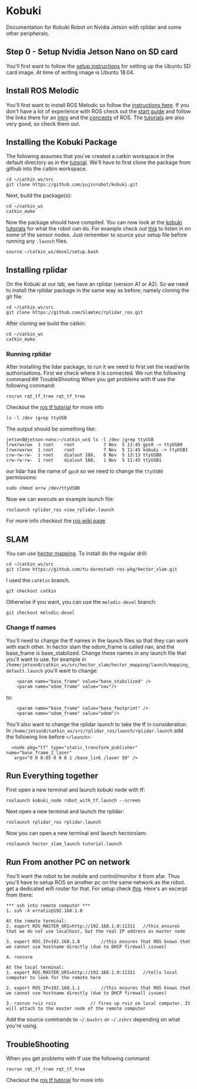 # Kobuki
Documentation for Kobuki Robot on Nvidia Jetson with rplidar and some other peripherals.

## Step 0 - Setup Nvidia Jetson Nano on SD card

You'll first want to follow the [setup instructions](https://developer.nvidia.com/embedded/learn/get-started-jetson-nano-devkit#write) for setting up the Ubuntu SD card image. At time of writing image is Ubuntu 18.04.

## Install ROS Melodic

You'll first want to install ROS Melodic so follow the [instructions here](http://wiki.ros.org/melodic/Installation/Ubuntu).
If you don't have a lot of experience with ROS check out the [start guide](http://wiki.ros.org/ROS/StartGuide) and follow the links there for an [intro](http://wiki.ros.org/ROS/Introduction) and the [concepts](http://wiki.ros.org/ROS/Concepts) of ROS.
The [tutorials](http://wiki.ros.org/ROS/Tutorials) are also very good, so check them out.

## Installing the Kobuki Package

The following assumes that you've created a catkin workspace in the default directory as in the [tutorial](http://wiki.ros.org/ROS/Tutorials/InstallingandConfiguringROSEnvironment).
We'll have to first clone the package from github into the catkin workspace. 
```
cd ~/catkin_ws/src
git clone https://github.com/yujinrobot/kobuki.git
```
Next, build the package(s):

```
cd ~/catkin_ws
catkin_make
```
Now the package should have compiled. You can now look at the [kobuki tutorials](https://wiki.ros.org/kobuki/Tutorials) for what the robot can do. For example check out [this](https://wiki.ros.org/kobuki/Tutorials/Examine%20Kobuki) to listen in on some of the sensor nodes. Just remember to source your setup file before running any `.launch` files.
```
source ~/catkin_ws/devel/setup.bash
```

## Installing rplidar

On the Kobuki at our lab, we have an rplidar (version A1 or A2). So we need to install the rplidar package in the same way as before, namely cloning the git file:
```
cd ~/catkin_ws/src
git clone https://github.com/Slamtec/rplidar_ros.git
```
After cloning we build the catkin:
```
cd ~/catkin_ws
catkin_make
```

### Running rplidar
After installing the lidar package, to run it we need to first set the read/write authorisations. First we check where it is connected. We run the following command:## TroubleShooting
When you get problems with tf use the following command:

    rosrun rqt_tf_tree rqt_tf_tree

Checkout the [ros tf tutorial](http://wiki.ros.org/tf/Tutorials/Introduction%20to%20tf) for more info
```
ls -l /dev |grep ttyUSB
```
The output should be something like:
```console
jetson0@jetson-nano:~/catkin_ws$ ls -l /dev |grep ttyUSB
lrwxrwxrwx  1 root    root           7 Nov  5 11:45 gps0 -> ttyUSB0
lrwxrwxrwx  1 root    root           7 Nov  5 11:45 kobuki -> ttyUSB1
crw-rw-rw-  1 root    dialout 188,   0 Nov  5 13:13 ttyUSB0
crw-rw-rw-  1 root    dialout 188,   1 Nov  5 11:45 ttyUSB1
```
our lidar has the name of `gps0` so we need to change the `ttyUSB0` permissions:
```
sudo chmod a+rw /dev/ttyUSB0
```
Now we can execute an example launch file:
```
roslaunch rplidar_ros view_rplidar.launch
```

For more info checkout the [ros wiki page](http://wiki.ros.org/rplidar)

## SLAM
You can use [hector mapping](http://wiki.ros.org/hector_mapping).
To install do the regular drill: 
```
cd ~/catkin_ws/src
git clone https://github.com/tu-darmstadt-ros-pkg/hector_slam.git
```
I used the `catktin` branch. 
```
git checkout catkin
```
Otherwise if you want, you can use the `melodic-devel` branch:
```
git checkout melodic-devel
```

### Change tf names

You'll need to change the tf names in the launch files so that they can work with each other.
In hector slam the odom_frame is called nav, and the base_frame is base_stabilized. Change these names in any launch file that you'll want to use. for example in `/home/jetson0/catkin_ws/src/hector_slam/hector_mapping/launch/mapping_default.launch` you'll want to change:

```
    <param name="base_frame" value="base_stabilized" />
    <param name="odom_frame" value="nav"/>
```

to:
```
    <param name="base_frame" value="base_footprint" />
    <param name="odom_frame" value="odom"/>
```

You'll also want to change the rplidar launch to take the tf in consideration. In `/home/jetson0/catkin_ws/src/rplidar_ros/launch/rplidar.launch` add the following line before `</launch>`:
```
  <node pkg="tf" type="static_transform_publisher" name="base_frame_2_laser"
   args="0 0 0.05 0 0 0 1 /base_link /laser 50" />
```

## Run Everything together
First open a new terminal and launch kobuki node with tf:

    roslaunch kobuki_node robot_with_tf.launch --screen
    
Next open a new terminal and launch the rplidar:

    roslaunch rplidar_ros rplidar.launch
    
Now you can open a new terminal and launch hectorslam:

    roslaunch hector_slam_launch tutorial.launch


## Run From another PC on network
You'll want the robot to be mobile and control/monitor it from afar. Thus you'll have to setup ROS on another pc on the same network as the robot. get a dedicated wifi router for that. For setup check [this](http://users.umiacs.umd.edu/~cteo/umd-erratic-ros-data/README-rvis-remote).
Here's an excerpt from there:
```
*** ssh into remote computer ***
1. ssh -X erratic@192.168.1.0

At the remote terminal:
2. export ROS_MASTER_URI=http://192.168.1.0:11311   //this ensures that we do not use localhost, but the real IP address as master node

3. export ROS_IP=192.168.1.0 		//this ensures that ROS knows that we cannot use hostname directly (due to DHCP firewall issues)

4. roscore

At the local terminal:
1. export ROS_MASTER_URI=http://192.168.1.0:11311   //tells local computer to look for the remote here

2. export ROS_IP=192.168.1.1		//this ensures that ROS knows that we cannot use hostname directly (due to DHCP firewall issues)

3. rosrun rviz rviz 			// fires up rviz on local computer. It will attach to the master node of the remote computer
```
Add the source commands to `~/.bashrc` or `~/.zshrc` depending on what you're using.


## TroubleShooting
When you get problems with tf use the following command:

    rosrun rqt_tf_tree rqt_tf_tree

Checkout the [ros tf tutorial](http://wiki.ros.org/tf/Tutorials/Introduction%20to%20tf) for more info


